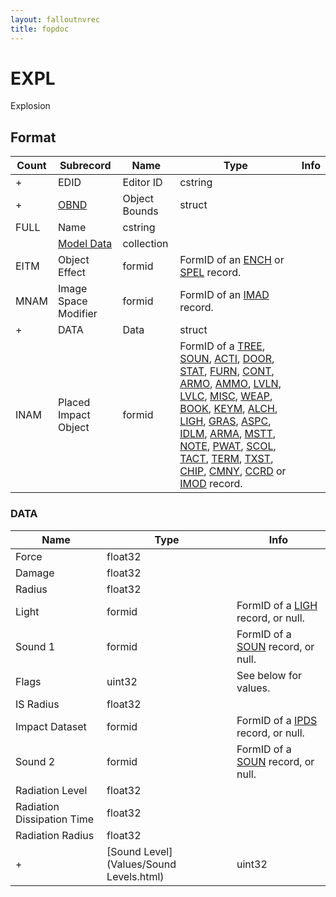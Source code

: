 ```yaml
---
layout: falloutnvrec
title: fopdoc
---
```

EXPL
====

Explosion

## Format

Count | Subrecord | Name | Type | Info
------|-------|------|------|-----
+ | EDID | Editor ID | cstring |
+ | [OBND](Subrecords/OBND.html) | Object Bounds | struct |
 | FULL | Name | cstring |
 | | [Model Data](Subrecords/Model.html) | collection |
 | EITM | Object Effect | formid | FormID of an [ENCH](ENCH.html) or [SPEL](SPEL.html) record.
 | MNAM | Image Space Modifier | formid | FormID of an [IMAD](IMAD.html) record.
+ | DATA | Data | struct |
 | INAM | Placed Impact Object | formid | FormID of a [TREE](TREE.html), [SOUN](SOUN.html), [ACTI](ACTI.html), [DOOR](DOOR.html), [STAT](STAT.html), [FURN](FURN.html), [CONT](CONT.html), [ARMO](ARMO.html), [AMMO](AMMO.html), [LVLN](LVLN.html), [LVLC](LVLC.html), [MISC](MISC.html), [WEAP](WEAP.html), [BOOK](BOOK.html), [KEYM](KEYM.html), [ALCH](ALCH.html), [LIGH](LIGH.html), [GRAS](GRAS.html), [ASPC](ASPC.html), [IDLM](IDLM.html), [ARMA](ARMA.html), [MSTT](MSTT.html), [NOTE](NOTE.html), [PWAT](PWAT.html), [SCOL](SCOL.html), [TACT](TACT.html), [TERM](TERM.html), [TXST](TXST.html), [CHIP](CHIP.html), [CMNY](CMNY.html), [CCRD](CCRD.html) or [IMOD](IMOD.html) record.

### DATA

Name | Type | Info
-----|------|-----
Force | float32 |
Damage | float32 |
Radius | float32 |
Light | formid | FormID of a [LIGH](LIGH.html) record, or null.
Sound 1 | formid | FormID of a [SOUN](SOUN.html) record, or null.
Flags | uint32 | See below for values.
IS Radius | float32 |
Impact Dataset | formid | FormID of a [IPDS](IPDS.html) record, or null.
Sound 2 | formid | FormID of a [SOUN](SOUN.html) record, or null.
Radiation Level | float32 |
Radiation Dissipation Time | float32 |
Radiation Radius | float32 |
+ | [Sound Level](Values/Sound Levels.html) | uint32 | Enum - see link for values.

